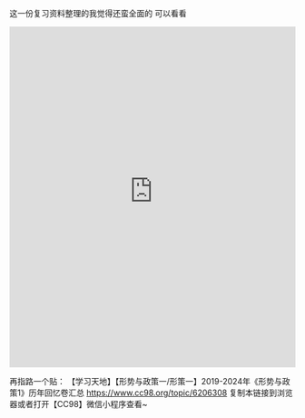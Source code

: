 这一份复习资料整理的我觉得还蛮全面的 可以看看



<iframe src="https://raw.githubusercontent.com/flip123123/flip-/master/docs/js/pdf.js/web/viewer.html?file=https://raw.githubusercontent.com/flip123123/flip-/master/xc/121.pdf" width="100%" height="600px"
style="border: none;"></iframe>



再指路一个贴：
【学习天地】【形势与政策一/形策一】2019-2024年《形势与政策1》历年回忆卷汇总 https://www.cc98.org/topic/6206308 复制本链接到浏览器或者打开【CC98】微信小程序查看~